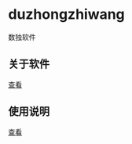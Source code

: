 # duzhongzhiwang
数独软件
## 关于软件
[查看](https://github.com/yujingwyh/duzhongzhiwang/blob/master/关于软件.txt)
## 使用说明
[查看](https://github.com/yujingwyh/duzhongzhiwang/blob/master/使用说明.txt)
